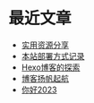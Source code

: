 # 最近文章
<!-- BLOG-POST-LIST:START -->
- [实用资源分享](https://vayfou.cn/eb44505a/)
- [本站部署方式记录](https://vayfou.cn/d342eda4/)
- [Hexo博客的探索](https://vayfou.cn/9d3d3152/)
- [博客扬帆起航](https://vayfou.cn/af7317c9/)
- [你好2023](https://vayfou.cn/1006cd9b/)
<!-- BLOG-POST-LIST:END -->
